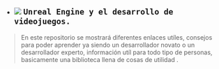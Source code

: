 - ## ![](https://web.whatsapp.com/49363180-8d35-4e4d-87f0-6b9d8e199e23) `Unreal Engine y el desarrollo de videojuegos.`
> En este repositorio se mostrará diferentes enlaces utíles, consejos para poder aprender ya siendo un desarrollador novato o un desarrollador experto, información utíl para todo tipo de personas, basicamente una biblioteca llena de cosas de utilidad .

